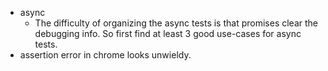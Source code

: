 * async
	* The difficulty of organizing the async tests is that promises clear the debugging info. So first find at least 3 good use-cases for async tests.
* assertion error in chrome looks unwieldy.